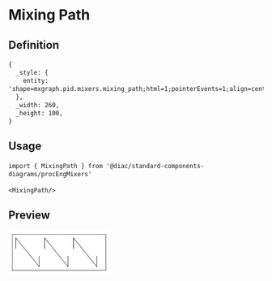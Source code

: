 # Mixing Path

## Definition

```
{
  _style: { 
    entity: 'shape=mxgraph.pid.mixers.mixing_path;html=1;pointerEvents=1;align=center;verticalLabelPosition=bottom;verticalAlign=top;dashed=0;',
  },
  _width: 260,
  _height: 100,
}
```

## Usage

```
import { MixingPath } from '@diac/standard-components-diagrams/procEngMixers'

<MixingPath/>
```

## Preview

<img src="./mixing-path.png" width="200"/>
